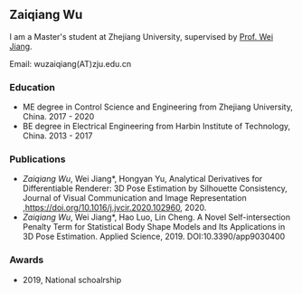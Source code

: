 ## Zaiqiang Wu

I am a Master's student at Zhejiang University, supervised by [Prof. Wei Jiang](https://person.zju.edu.cn/en/jiangwei#0).

Email: wuzaiqiang(AT)zju.edu.cn

### Education

- ME degree in Control Science and Engineering from Zhejiang University, China. 2017 - 2020
- BE degree in Electrical Engineering from Harbin Institute of Technology, China. 2013 - 2017



### Publications

- _Zaiqiang Wu_, Wei Jiang*, Hongyan Yu, Analytical Derivatives for Differentiable Renderer: 3D Pose Estimation by Silhouette Consistency, Journal of Visual Communication and Image Representation ,https://doi.org/10.1016/j.jvcir.2020.102960, 2020.
- _Zaiqiang Wu_, Wei Jiang*, Hao Luo, Lin Cheng. A Novel Self-intersection Penalty Term for Statistical Body Shape Models and Its Applications in 3D Pose Estimation. Applied Science, 2019. DOI:10.3390/app9030400

### Awards

- 2019, National schoalrship
